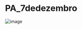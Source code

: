 # PA_7dedezembro

![image](https://user-images.githubusercontent.com/83232996/135277449-c7fc593b-1dc1-4ab6-99b4-10a4b972ede5.png)
